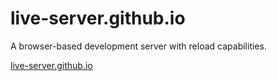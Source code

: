 # live-server.github.io
A browser-based development server with reload capabilities. 

[live-server.github.io](https://live-server.github.io/live-server.html)

